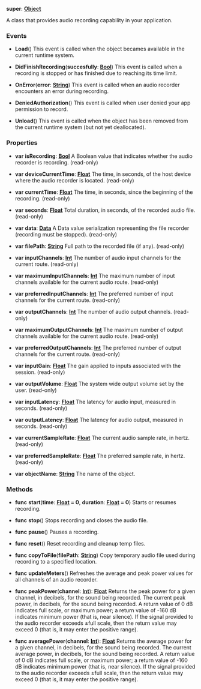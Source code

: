**super**: **[Object](Object.md)**

A class that provides audio recording capability in your application.

### Events

* **Load**()
This event is called when the object becames available in the current runtime system.

* **DidFinishRecording**(**succesfully**: **[Bool](../gravity/types.md)**)
This event is called when a recording is stopped or has finished due to reaching its time limit.

* **OnError**(**error**: **[String](../gravity/types.md)**)
This event is called when an audio recorder encounters an error during recording.

* **DeniedAuthorization**()
This event is called when user denied your app permission to record.

* **Unload**()
This event is called when the object has been removed from the current runtime system (but not yet deallocated).



### Properties

* **var** **isRecording**: **[Bool](../gravity/types.md)**
A Boolean value that indicates whether the audio recorder is recording. \(read-only\)

* **var** **deviceCurrentTime**: **[Float](../gravity/types.md)**
The time, in seconds, of the host device where the audio recorder is located. \(read-only\)

* **var** **currentTime**: **[Float](../gravity/types.md)**
The time, in seconds, since the beginning of the recording. \(read-only\)

* **var** **seconds**: **[Float](../gravity/types.md)**
Total duration, in seconds, of the recorded audio file. \(read-only\)

* **var** **data**: **[Data](Data.md)**
A Data value serialization representing the file recorder (recording must be stopped). \(read-only\)

* **var** **filePath**: **[String](../gravity/types.md)**
Full path to the recorded file (if any). \(read-only\)

* **var** **inputChannels**: **[Int](../gravity/types.md)**
The number of audio input channels for the current route. \(read-only\)

* **var** **maximumInputChannels**: **[Int](../gravity/types.md)**
The maximum number of input channels available for the current audio route. \(read-only\)

* **var** **preferredInputChannels**: **[Int](../gravity/types.md)**
The preferred number of input channels for the current route. \(read-only\)

* **var** **outputChannels**: **[Int](../gravity/types.md)**
The number of audio output channels. \(read-only\)

* **var** **maximumOutputChannels**: **[Int](../gravity/types.md)**
The maximum number of output channels available for the current audio route. \(read-only\)

* **var** **preferredOutputChannels**: **[Int](../gravity/types.md)**
The preferred number of output channels for the current route. \(read-only\)

* **var** **inputGain**: **[Float](../gravity/types.md)**
The gain applied to inputs associated with the session. \(read-only\)

* **var** **outputVolume**: **[Float](../gravity/types.md)**
The system wide output volume set by the user. \(read-only\)

* **var** **inputLatency**: **[Float](../gravity/types.md)**
The latency for audio input, measured in seconds. \(read-only\)

* **var** **outputLatency**: **[Float](../gravity/types.md)**
The latency for audio output, measured in seconds. \(read-only\)

* **var** **currentSampleRate**: **[Float](../gravity/types.md)**
The current audio sample rate, in hertz. \(read-only\)

* **var** **preferredSampleRate**: **[Float](../gravity/types.md)**
The preferred sample rate, in hertz. \(read-only\)

* **var** **objectName**: **[String](../gravity/types.md)**
The name of the object.



### Methods

* **func** **start**(**time**: **[Float](../gravity/types.md) = 0**, **duration**: **[Float](../gravity/types.md) = 0**)
Starts or resumes recording.

* **func** **stop**()
Stops recording and closes the audio file.

* **func** **pause**()
Pauses a recording.

* **func** **reset**()
Reset recording and cleanup temp files.

* **func** **copyToFile**(**filePath**: **[String](../gravity/types.md)**)
Copy temporary audio file used during recording to a specified location.

* **func** **updateMeters**()
Refreshes the average and peak power values for all channels of an audio recorder.

* **func** **peakPower**(**channel**: **[Int](../gravity/types.md)**): <strong>[Float](../gravity/types.md)</strong> 
Returns the peak power for a given channel, in decibels, for the sound being recorded. The current peak power, in decibels, for the sound being recorded. A return value of 0 dB indicates full scale, or maximum power; a return value of -160 dB indicates minimum power (that is, near silence). If the signal provided to the audio recorder exceeds ±full scale, then the return value may exceed 0 (that is, it may enter the positive range).

* **func** **averagePower**(**channel**: **[Int](../gravity/types.md)**): <strong>[Float](../gravity/types.md)</strong> 
Returns the average power for a given channel, in decibels, for the sound being recorded. The current average power, in decibels, for the sound being recorded. A return value of 0 dB indicates full scale, or maximum power; a return value of -160 dB indicates minimum power (that is, near silence). If the signal provided to the audio recorder exceeds ±full scale, then the return value may exceed 0 (that is, it may enter the positive range).





